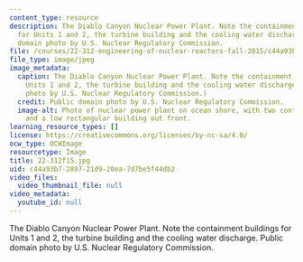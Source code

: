 ```yaml
---
content_type: resource
description: The Diablo Canyon Nuclear Power Plant. Note the containment buildings
  for Units 1 and 2, the turbine building and the cooling water discharge. Public
  domain photo by U.S. Nuclear Regulatory Commission.
file: /courses/22-312-engineering-of-nuclear-reactors-fall-2015/c44a93b7289721d920ea7d7be5f44db2_22-312f15.jpg
file_type: image/jpeg
image_metadata:
  caption: The Diablo Canyon Nuclear Power Plant. Note the containment buildings for
    Units 1 and 2, the turbine building and the cooling water discharge. (Public domain
    photo by U.S. Nuclear Regulatory Commission.)
  credit: Public domain photo by U.S. Nuclear Regulatory Commission.
  image-alt: Photo of nuclear power plant on ocean shore, with two containment domes
    and a low rectangular building out front.
learning_resource_types: []
license: https://creativecommons.org/licenses/by-nc-sa/4.0/
ocw_type: OCWImage
resourcetype: Image
title: 22-312f15.jpg
uid: c44a93b7-2897-21d9-20ea-7d7be5f44db2
video_files:
  video_thumbnail_file: null
video_metadata:
  youtube_id: null
---
```

The Diablo Canyon Nuclear Power Plant. Note the containment buildings for Units 1 and 2, the turbine building and the cooling water discharge. Public domain photo by U.S. Nuclear Regulatory Commission.